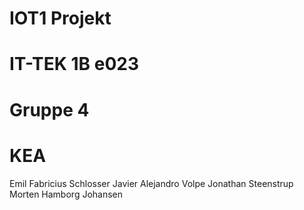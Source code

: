 # IOT1 Projekt
# IT-TEK 1B e023
# Gruppe 4
# KEA 


Emil Fabricius Schlosser
Javier Alejandro Volpe
Jonathan Steenstrup
Morten Hamborg Johansen
